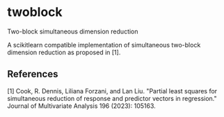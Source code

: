 # twoblock
Two-block simultaneous dimension reduction 

A scikitlearn compatible implementation of simultaneous two-block dimension reduction as proposed in [1]. 

References
----------
[1] Cook, R. Dennis, Liliana Forzani, and Lan Liu.
    "Partial least squares for simultaneous reduction of response and predictor
    vectors in regression." Journal of Multivariate Analysis 196 (2023): 105163.